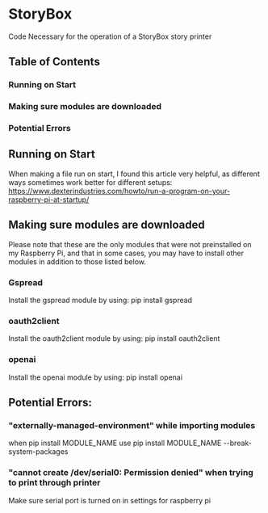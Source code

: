 # StoryBox
Code Necessary for the operation of a StoryBox story printer

## Table of Contents 
### Running on Start
### Making sure modules are downloaded 
### Potential Errors

## Running on Start
When making a file run on start, I found this article very helpful, as different ways 
sometimes work better for different setups:
https://www.dexterindustries.com/howto/run-a-program-on-your-raspberry-pi-at-startup/

## Making sure modules are downloaded
Please note that these are the only modules that were not preinstalled on my Raspberry Pi, 
and that in some cases, you may have to install other modules in addition to those listed below.

### Gspread
Install the gspread module by using: 
pip install gspread

### oauth2client
Install the oauth2client module by using: 
pip install oauth2client

### openai
Install the openai module by using: 
pip install openai

## Potential Errors:
### "externally-managed-environment" while importing modules
when pip install MODULE_NAME
use pip install MODULE_NAME --break-system-packages 

### "cannot create /dev/serial0: Permission denied" when trying to print through printer
Make sure serial port is turned on in settings for raspberry pi

